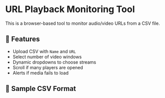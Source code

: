 # URL Playback Monitoring Tool

This is a browser-based tool to monitor audio/video URLs from a CSV file.

## 🚀 Features
- Upload CSV with `Name` and `URL`
- Select number of video windows
- Dynamic dropdowns to choose streams
- Scroll if many players are opened
- Alerts if media fails to load

## 📁 Sample CSV Format
